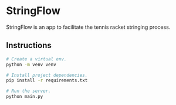 # StringFlow

StringFlow is an app to facilitate the tennis racket stringing process.

## Instructions

```bash
# Create a virtual env.
python -m venv venv

# Install project dependencies.
pip install -r requirements.txt

# Run the server.
python main.py
```
